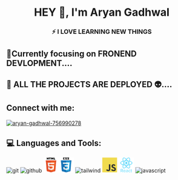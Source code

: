<h1 align="center">HEY 👋, I'm Aryan Gadhwal</h1>
<h3 align="center">⚡ I LOVE LEARNING NEW THINGS </h3>
<H2>🌱Currently focusing on FRONEND DEVLOPMENT....</h2>
<h2>🔭 ALL THE PROJECTS ARE DEPLOYED 👽....</h2>
<h2 align="left">Connect with me:</h2>
<p align="left">
<a href="https://linkedin.com/in/aryan-gadhwal-756990278" target="blank"><img align="center" src="https://raw.githubusercontent.com/rahuldkjain/github-profile-readme-generator/master/src/images/icons/Social/linked-in-alt.svg" alt="aryan-gadhwal-756990278" height="30" width="40" /></a>
</p>

<h2 align="left">💻 Languages and Tools:</h2>
<p align="left">   <img src="https://www.vectorlogo.zone/logos/git-scm/git-scm-icon.svg" alt="git" width="40" height="40"/> <img src="https://cdn.pixabay.com/photo/2022/01/30/13/33/github-6980894_1280.png" alt="github" width="40" height="40"/> <img src="https://raw.githubusercontent.com/devicons/devicon/master/icons/html5/html5-original-wordmark.svg" alt="html5" width="40" height="40"/><img src="https://raw.githubusercontent.com/devicons/devicon/master/icons/css3/css3-original-wordmark.svg" alt="css3" width="40" height="40"/>
 <img src="https://www.vectorlogo.zone/logos/tailwindcss/tailwindcss-icon.svg" alt="tailwind" width="40" height="40"/> 
<img src="https://raw.githubusercontent.com/devicons/devicon/master/icons/javascript/javascript-original.svg" alt="javascript" width="40" height="40"/> <img src="https://raw.githubusercontent.com/devicons/devicon/master/icons/react/react-original-wordmark.svg" alt="react" width="40" height="40"/> 
<img src="https://asset.brandfetch.io/id2alue-rx/iduLChSb1a.jpeg" alt="javascript" width="40" height="40"/>
</p>
